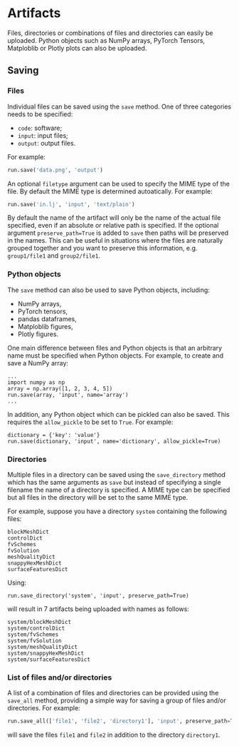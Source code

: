 # Artifacts

Files, directories or combinations of files and directories can easily be uploaded. Python objects
such as NumPy arrays, PyTorch Tensors, Matploblib or Plotly plots can also be uploaded.

## Saving

### Files

Individual files can be saved using the `save` method. One of three categories needs to be specified:

 * `code`: software;
 * `input`: input files;
 * `output`: output files.

For example:
``` py
run.save('data.png', 'output')
```

An optional `filetype` argument can be used to specify the MIME type of the file. By default the MIME type is determined
autoatically. For example:
``` py
run.save('in.lj', 'input', 'text/plain')
```

By default the name of the artifact will only be the name of the actual file specified, even if an absolute or relative path is specified.
If the optional argument `preserve_path=True` is added to `save` then paths will be preserved in the names. This can be useful
in situations where the files are naturally grouped together and you want to preserve this information, e.g. `group1/file1` and
`group2/file1`.

### Python objects

The `save` method can also be used to save Python objects, including:

* NumPy arrays,
* PyTorch tensors,
* pandas dataframes,
* Matploblib figures,
* Plotly figures.

One main difference between files and Python objects is that an arbitrary name must be specified when Python objects. For example,
to create and save a NumPy array:
```
...
import numpy as np
array = np.array([1, 2, 3, 4, 5])
run.save(array, 'input', name='array')
...
```

In addition, any Python object which can be pickled can also be saved. This requires the `allow_pickle` to be set to `True`.
For example:
```
dictionary = {'key': 'value'}
run.save(dictionary, 'input', name='dictionary', allow_pickle=True)
```

### Directories

Multiple files in a directory can be saved using the `save_directory` method which has the same arguments as `save` but
instead of specifying a single filename the name of a directory is specified. A MIME type can be specified but all files
in the directory will be set to the same MIME type.

For example, suppose you have a directory `system` containing the following files:
```
blockMeshDict
controlDict
fvSchemes
fvSolution
meshQualityDict
snappyHexMeshDict
surfaceFeaturesDict
```
Using:
```
run.save_directory('system', 'input', preserve_path=True)
```
will result in 7 artifacts being uploaded with names as follows:
```
system/blockMeshDict
system/controlDict
system/fvSchemes
system/fvSolution
system/meshQualityDict
system/snappyHexMeshDict
system/surfaceFeaturesDict
```

### List of files and/or directories

A list of a combination of files and directories can be provided using the `save_all` method, providing a simple way for saving a group
of files and/or directories. For example:
``` py
run.save_all(['file1', 'file2', 'directory1'], 'input', preserve_path=True)
```
will save the files `file1` and `file2` in addition to the directory `directory1`.


